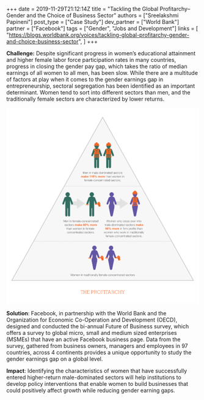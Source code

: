+++
date = 2019-11-29T21:12:14Z
title = "Tackling the Global Profitarchy–Gender and the Choice of Business Sector"
authors = ["Sreelakshmi Papineni"]
post_type = ["Case Study"]
dev_partner = ["World Bank"]
partner = ["Facebook"]
tags = ["Gender", "Jobs and Development"]
links = [
    "https://blogs.worldbank.org/voices/tackling-global-profitarchy-gender-and-choice-business-sector",
]
+++

**Challenge:** Despite significant progress in women’s educational attainment and higher female labor force participation rates in many countries, progress in closing the gender pay gap, which takes the ratio of median earnings of all women to all men, has been slow. While there are a multitude of factors at play when it comes to the gender earnings gap in entrepreneurship, sectoral segregation has been identified as an important determinant.  Women tend to sort into different sectors than men, and the traditionally female sectors are characterized by lower returns.

![](/gil_fb_figure1_theprofitarchy.jpg)

**Solution**: Facebook, in partnership with the World Bank and the Organization for Economic Co-Operation and Development (OECD), designed and conducted the bi-annual Future of Business survey, which offers a survey to global micro, small and medium sized enterprises (MSMEs) that have an active Facebook business page. Data from the survey, gathered from business owners, managers and employees in 97 countries, across 4 continents provides a unique opportunity to study the gender earnings gap on a global level.

**Impact**: Identifying the characteristics of women that have successfully entered higher-return male-dominated sectors will help institutions to develop policy interventions that enable women to build businesses that could positively affect growth while reducing gender earning gaps.